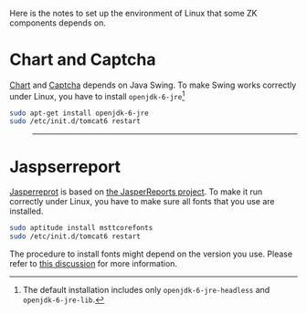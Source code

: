Here is the notes to set up the environment of Linux that some ZK
components depends on.

# Chart and Captcha

[Chart]({{site.baseurl}}/zk_component_ref/chart)
and
[Captcha]({{site.baseurl}}/zk_component_ref/captcha)
depends on Java Swing. To make Swing works correctly under Linux, you
have to install `openjdk-6-jre`[^1]

```bash
sudo apt-get install openjdk-6-jre
sudo /etc/init.d/tomcat6 restart
```

> ------------------------------------------------------------------------
>
> <references/>

# Jaspserreport

[Jasperreprot]({{site.baseurl}}/zk_component_ref/jasperreport)
is based on [the JasperReports project](http://jasperforge.org/projects/jasperreports). To make it run
correctly under Linux, you have to make sure all fonts that you use are
installed.

```bash
sudo aptitude install msttcorefonts
sudo /etc/init.d/tomcat6 restart
```

The procedure to install fonts might depend on the version you use.
Please refer to [this discussion](http://stackoverflow.com/questions/3218732/jasper-reports-pdf-generation-issue)
for more information.



[^1]: The default installation includes only `openjdk-6-jre-headless`
    and `openjdk-6-jre-lib`.
